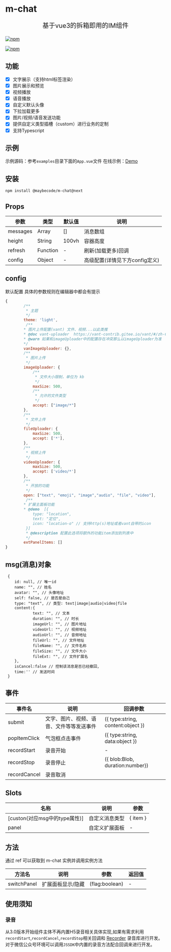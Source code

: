 # m-chat
<p style="text-align:center;font-size:20px">基于vue3的拆箱即用的IM组件</p>

[![npm](https://img.shields.io/npm/v/@maybecode/m-chat/next.svg)](https://www.npmjs.com/package/@maybecode/m-chat)

[![npm](https://img.shields.io/npm/dt/@maybecode/m-chat/next.svg)](https://www.npmjs.com/package/@maybecode/m-chat)



## 功能

* [x] 文字展示（支持html标签渲染）
* [x] 图片展示和预览
* [x] 视频播放
* [x] 语音播放
* [x] 自定义默认头像
* [x] 下拉加载更多
* [x] 图片/视频/语音发送功能
* [x] 提供自定义类型插槽（custom）进行业务的定制
* [x] 支持Typescript

## 示例

示例源码：参考`examples`目录下面的`App.vue`文件
在线示例：[Demo](http://null_639_5368.gitee.io/m-chat)

## 安装

```
npm install @maybecode/m-chat@next
```

## Props

| 参数     | 类型     | 默认值 | 说明                           |
| -------- | -------- | ------ | ------------------------------ |
| messages | Array    | []     | 消息数组                       |
| height   | String   | 100vh  | 容器高度                       |
| refresh  | Function | -      | 刷新(加载更多)回调             |
| config   | Object   | -      | 高级配置(详情见下方config定义) |


## config 

默认配置 具体的参数规则在编辑器中都会有提示

```js
{
        /**
         * 主题
         */
        theme: 'light',
         /**
        * 图片上传配置(vant) 文件、视频...以此类推
        * @doc vant-uploader  https://vant-contrib.gitee.io/vant/#/zh-CN/uploader#props
        * @warn 如果和imageUploader中的配置存在冲突那么以imageUploader为准
        */
        vanImageUploader: {},
        /**
         * 图片上传
         */
        imageUploader: {
            /**
             * 文件大小限制，单位为 kb
             */
            maxSize: 500,
            /**
             * 允许的文件类型
             */
            accept: ["image/*"]
        },
        /**
         * 文件上传
         */
        fileUploader: {
            maxSize: 500,
            accept: ['*'],
        },
        /**
         * 视频上传
         */
        videoUploader: {
            maxSize: 500,
            accept: ['video/*']
        },
        /**
         * 开放的功能
         */
        open: ["text", "emoji", "image","audio", "file", "video"],
         /**
        * 扩展主面板功能
        * @demo  [{
            type: "location",
            text: "定位",
            icon: "location-o" // 支持http(s)地址或者vant自带的icon
         }]
         * @description 配置此选项将额外的功能item添加到列表中
         */
        extPanelItems: []
}
```
## msg(消息)对象

```
 {
    id: null, // 唯一id
    name: "", // 姓名
    avatar: "", // 头像地址
    self: false, // 是否是自己
    type: "text", // 类型: text|image|audio|video|file
    content:{
            text: "", // 文本
            duration: "", // 时长
            imageUrl: "", // 图片地址
            videoUrl: "", // 视频地址
            audioUrl: "", // 音频地址
            fileUrl: "", // 文件地址
            fileName: "", // 文件名称
            fileSize: "", // 文件大小
            fileExt: "", // 文件扩展名
    },
    isCancel:false // 控制该消息是否已经撤回,
    time:'' // 发送时间
 }
```

## 事件

| 事件名       | 说明                                     | 回调参数                          |
| ------------ | ---------------------------------------- | --------------------------------- |
| submit       | 文字、图片、视频、语音、文件等等发送事件 | ({ type:string, content:object }) |
| popItemClick | 气泡框点击事件                           | ({ type:string, data:object })    |
| recordStart  | 录音开始                                 | -                                 |
| recordStop   | 录音停止                                 | ({ blob:Blob, duration:number})   |
| recordCancel | 录音取消                                 |

## Slots

| 名称                          | 说明           | 参数     |
| ----------------------------- | -------------- | -------- |
| [custon(对应msg中的type属性)] | 自定义消息类型 | { item } |
| panel                         | 自定义扩展面板 | -        |

## 方法

通过 ref 可以获取到 m-chat 实例并调用实例方法

| 方法名      | 说明              | 参数           | 返回值 |
| ----------- | ----------------- | -------------- | ------ |
| switchPanel | 扩展面板显示/隐藏 | (flag:boolean) | -      |

## 使用须知

### 录音
从3.0版本开始组件主体不再内置H5录音相关具体实现,如果有需求利用`recordStart`,`recordCancel`,`recordStop`相关回调和 [Recorder](https://github.com/xiangyuecn/Recorder) 录音库进行开发。
对于微信公众号环境可以调用`JSSDK`中内置的录音方法配合回调来进行开发。
<!-- *后续如果有时间可能开发相关插件进行扩展* -->